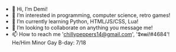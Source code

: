 - 👋 Hi, I’m Demi!
- 👀 I’m interested in programming, computer science, retro games!
- 🌱 I’m currently learning Python, HTML/JS/CSS, Lua!
- 💞️ I’m looking to collaborate on anything you message me!
- 📫 How to reach me 'chillypeppers14@gmail.com', '𝕯𝖊𝖒𝖎!#4684'!
He/Him
Minor
Gay
B-day: 7/18
